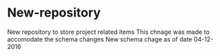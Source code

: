 # New-repository
New repository to store project related items
This chnage was made to accomodate the schema changes
New schema chage as of date 04-12-2016
